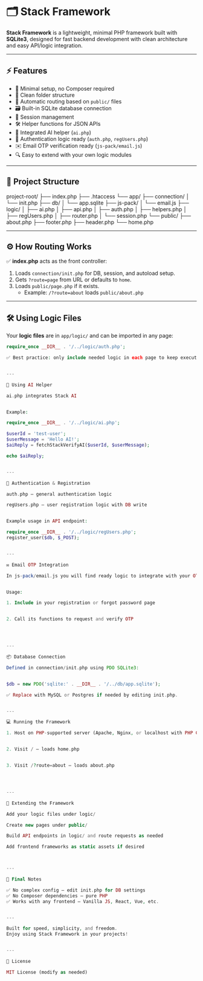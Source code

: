 # 🗂️ Stack Framework

**Stack Framework** is a lightweight, minimal PHP framework built with **SQLite3**, designed for fast backend development with clean architecture and easy API/logic integration.

---

## ⚡ **Features**

- 🚀 Minimal setup, no Composer required
- 📂 Clean folder structure
- 🔗 Automatic routing based on `public/` files
- 🗃️ Built-in SQLite database connection
- 🔑 Session management
- 🛠️ Helper functions for JSON APIs
- 🤖 Integrated AI helper (`ai.php`)
- 🔐 Authentication logic ready (`auth.php`, `regUsers.php`)
- ✉️ Email OTP verification ready (`js-pack/email.js`)
- 🔍 Easy to extend with your own logic modules

---

## 📁 **Project Structure**

project-root/ ├── index.php ├── .htaccess └── app/ ├── connection/ │   └── init.php ├── db/ │   └── app.sqlite ├── js-pack/ │   └── email.js ├── logic/ │   ├── ai.php │   ├── api.php │   ├── auth.php │   ├── helpers.php │   ├── regUsers.php │   ├── router.php │   └── session.php └── public/ ├── about.php ├── footer.php ├── header.php └── home.php

---

## ⚙️ **How Routing Works**

✅ **index.php** acts as the front controller:

1. Loads `connection/init.php` for DB, session, and autoload setup.
2. Gets `?route=page` from URL or defaults to `home`.
3. Loads `public/page.php` if it exists.  
   - Example: `/?route=about` loads `public/about.php`

---

## 🛠️ **Using Logic Files**

Your **logic files** are in `app/logic/` and can be imported in any page:

```php
require_once __DIR__ . '/../logic/auth.php';

✅ Best practice: only include needed logic in each page to keep execution clean.


---

🤖 Using AI Helper

ai.php integrates Stack AI


Example:

require_once __DIR__ . '/../logic/ai.php';

$userId = 'test-user';
$userMessage = 'Hello AI!';
$aiReply = fetchStackVerifyAI($userId, $userMessage);

echo $aiReply;


---

🔑 Authentication & Registration

auth.php – general authentication logic

regUsers.php – user registration logic with DB write


Example usage in API endpoint:

require_once __DIR__ . '/../logic/regUsers.php';
register_user($db, $_POST);


---

✉️ Email OTP Integration

In js-pack/email.js you will find ready logic to integrate with your OTP service.


Usage:

1. Include in your registration or forgot password page


2. Call its functions to request and verify OTP




---

📦 Database Connection

Defined in connection/init.php using PDO SQLite3:


$db = new PDO('sqlite:' . __DIR__ . '/../db/app.sqlite');

✅ Replace with MySQL or Postgres if needed by editing init.php.


---

💻 Running the Framework

1. Host on PHP-supported server (Apache, Nginx, or localhost with PHP CLI).


2. Visit / – loads home.php


3. Visit /?route=about – loads about.php




---

🌟 Extending the Framework

Add your logic files under logic/

Create new pages under public/

Build API endpoints in logic/ and route requests as needed

Add frontend frameworks as static assets if desired



---

📝 Final Notes

✅ No complex config – edit init.php for DB settings
✅ No Composer dependencies – pure PHP
✅ Works with any frontend – Vanilla JS, React, Vue, etc.


---

Built for speed, simplicity, and freedom.
Enjoy using Stack Framework in your projects!


---

🔗 License

MIT License (modify as needed)

